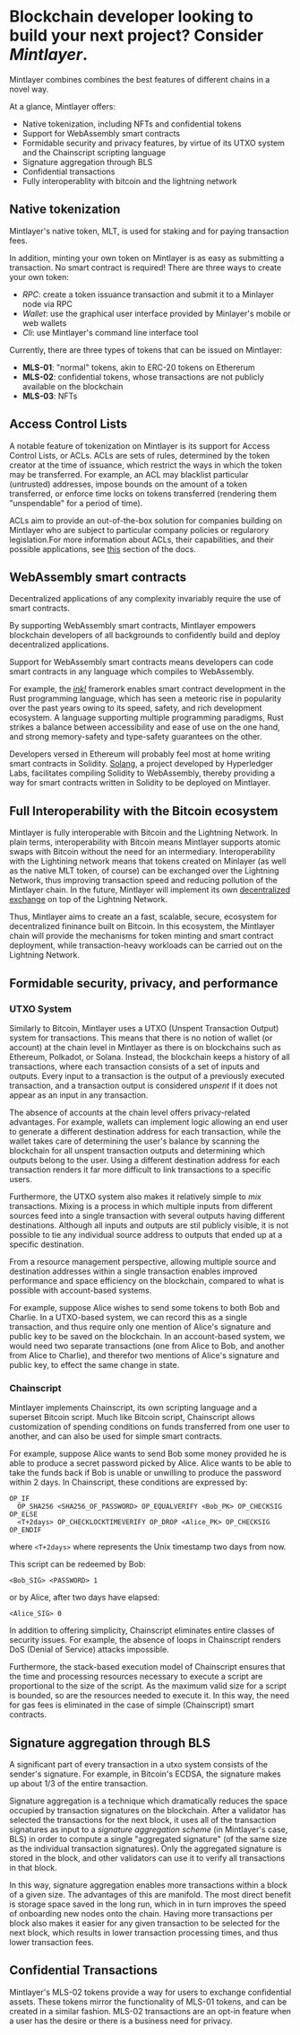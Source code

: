 #  Blockchain developer looking to build your next project? Consider *Mintlayer*. #

Mintlayer combines combines the best features of different chains in a novel way.

At a glance, Mintlayer offers:

- Native tokenization, including NFTs and confidential tokens
- Support for WebAssembly smart contracts
- Formidable security and privacy features, by virtue of its UTXO system and the Chainscript scripting language
- Signature aggregation through BLS
- Confidential transactions
- Fully interoperablity with bitcoin and the lightning network

## Native tokenization

Mintlayer's native token, MLT, is used for staking and for paying transaction fees.

In addition, minting your own token on Mintlayer is as easy as submitting a transaction. No smart contract is required!
There are three ways to create your own token:
- _RPC_:  create a token issuance transaction and submit it to a Minlayer node via RPC
- _Wallet_: use the graphical user interface provided by Minlayer's mobile or web wallets
- _Cli_: use Mintlayer's command line interface tool

Currently, there are three types of tokens that can be issued on Mintlayer:
- **MLS-01**: "normal" tokens, akin to ERC-20 tokens on Ethererum
- **MLS-02**: confidential tokens, whose transactions are not publicly available on the blockchain
- **MLS-03**: NFTs

## Access Control Lists

A notable feature of tokenization on Mintlayer is its support for Access Control Lists, or ACLs. ACLs are sets of rules, determined by the token creator at the time of issuance, which restrict the ways in which the token may be transferred. For example, an ACL may blacklist particular (untrusted) addresses, impose bounds on the amount of a token transferred, or enforce time locks on tokens transferred (rendering them "unspendable" for a period of time).

ACLs aim to provide an out-of-the-box solution for companies building on Mintlayer who are subject to particular company policies or regularory legislation.For more information about ACLs, their capabilities, and their possible applications, see [this](https://docs.mintlayer.org/whitepaper/4-decentralized-finance-defi#4.3.-acl-rules-for-securities) section of the docs.

## WebAssembly smart contracts

Decentralized applications of any complexity invariably require the use of smart contracts.

By supporting WebAssembly smart contracts, Mintlayer empowers blockchain developers of all backgrounds to confidently build and deploy decentralized applications.

Support for WebAssembly smart contracts means developers can code smart contracts in any language which compiles to WebAssembly.

For example, the [*ink!*](https://github.com/paritytech/ink) framerork enables smart contract development in the Rust programming language, which has seen a meteoric rise in popularity over the past years owing to its speed, safety, and rich development ecosystem. A language supporting multiple programming paradigms, Rust strikes a balance between accessibility and ease of use on the one hand, and strong memory-safety and type-safety guarantees on the other.

Developers versed in Ethereum will probably feel most at home writing smart contracts in Solidity. [Solang](https://github.com/hyperledger-labs/solang), a project developed by Hyperledger Labs, facilitates compiling Solidity to WebAssembly, thereby providing a way for smart contracts written in Solidity to be deployed on Mintlayer.

## Full Interoperability with the Bitcoin ecosystem

Mintlayer is fully interoperable with Bitcoin and the Lightning Network. In plain terms, interoperability with Bitcoin means Mintlayer supports atomic swaps with Bitcoin without the need for an intermediary. Interoperability with the Lightining network means that tokens created on Minlayer (as well as the native MLT token, of course) can be exchanged over the Lightning Network, thus improving transaction speed and reducing pollution of the Mintlayer chain. In the future, Mintlayer will implement its own [decentralized exchange](https://docs.mintlayer.org/whitepaper/5-decentralized-exchange-dex) on top of the Lightning Network.

Thus, Mintlayer aims to create an a fast, scalable, secure, ecosystem for decentralized fininance built on Bitcoin. In this ecosystem, the Mintlayer chain will provide the mechanisms for token minting and smart contract deployment, while transaction-heavy workloads can be carried out on the Lightning Network.

## Formidable security, privacy, and performance

### UTXO System 

Similarly to Bitcoin, Mintlayer uses a UTXO (Unspent Transaction Output) system for transactions. This means that there is no notion of wallet (or account) at the chain level in Mintlayer as there is on blockchains such as Ethereum, Polkadot, or Solana. Instead, the blockchain keeps a history of all transactions, where each transaction consists of a set of inputs and outputs. Every input to a transaction is the output of a previously executed transaction, and a transaction output is considered _unspent_ if it does not appear as an input in any transaction.

The absence of accounts at the chain level offers privacy-related advantages. For example, wallets can implement logic allowing an end user to generate a different destination address for each transaction, while the wallet takes care of determining the user's balance by scanning the blockchain for all unspent transaction outputs and determining which outputs belong to the user. Using a different destination address for each transaction renders it far more difficult to link transactions to a specific users.

Furthermore, the UTXO system also makes it relatively simple to _mix_ transactions. Mixing is a process in which multiple inputs from different sources feed into a single transaction with several outputs having different destinations. Although all inputs and outputs are stil publicly visible, it is not possible to tie any individual source address to outputs that ended up at a specific destination.

From a resource management perspective, allowing multiple source and destination addresses within a single transaction enables improved performance and space efficiency on the blockchain, compared to what is possible with account-based systems.

For example, suppose Alice wishes to send some tokens to both Bob and Charlie. In a UTXO-based system, we can record this as a single transaction, and thus require only one mention of Alice's signature and public key to be saved on the blockchain. In an account-based system, we would need two separate transactions (one from Alice to Bob, and another from Alice to Charlie), and therefor two mentions of Alice's signature and public key, to effect the same change in state.

### Chainscript

Mintlayer implements Chainscript, its own scripting language and a superset Bitcoin script. Much like Bitcoin script, Chainscript allows customization of spending conditions on funds transferred from one user to another, and can also be used for simple smart contracts.

For example, suppose Alice wants to send Bob some money provided he is able to produce a secret password picked by Alice. Alice wants to be able to take the funds back if Bob is unable or unwilling to produce the password within 2 days. In Chainscript, these conditions are expressed by:

```
OP_IF
  OP_SHA256 <SHA256_OF_PASSWORD> OP_EQUALVERIFY <Bob_PK> OP_CHECKSIG
OP_ELSE
  <T+2days> OP_CHECKLOCKTIMEVERIFY OP_DROP <Alice_PK> OP_CHECKSIG
OP_ENDIF

```
where `<T+2days>` where  represents the Unix timestamp two days from now.

This script can be redeemed by Bob:
```
<Bob_SIG> <PASSWORD> 1
```

or by Alice, after two days have elapsed:
```
<Alice_SIG> 0
```

In addition to offering simplicity, Chainscript eliminates entire classes of security issues. For example, the absence of loops in Chainscript renders DoS (Denial of Service) attacks impossible.

Furthermore, the stack-based execution model of Chainscript ensures that the time and processing resources necessary to execute a script are proportional to the size of the script. As the maximum valid size for a script is bounded, so are the resources needed to execute it. In this way, the need for gas fees is eliminated in the case of simple (Chainscript) smart contracts.

## Signature aggregation through BLS

A significant part of every transaction in a utxo system consists of the sender's signature. For example, in Bitcoin's ECDSA, the signature makes up about 1/3 of the entire transaction.

Signature aggregation is a technique which dramatically reduces the space occupied by transaction signatures on the blockchain. After a validator has selected the transactions for the next block, it uses all of the transaction signatures as input to a _signature aggregation scheme_ (in Mintlayer's case, BLS) in order to compute a single "aggregated signature" (of the same size as the individual transaction signatures). Only the aggregated signature is stored in the block, and other validators can use it to verify all transactions in that block.

In this way, signature aggregation enables more transactions within a block of a given size. The advantages of this are manifold. The most direct benefit is storage space saved in the long run, which in in turn improves the speed of onboarding new nodes onto the chain. Having more transactions per block also makes it easier for any given transaction to be selected for the next block, which results in lower transaction processing times, and thus lower transaction fees.

## Confidential Transactions
Mintlayer's MLS-02 tokens provide a way for users to exchange confidential assets. These tokens mirror the functionality of MLS-01 tokens, and can be created in a similar fashion. MLS-02 transactions are an opt-in feature when a user has the desire or there is a business need for privacy.
